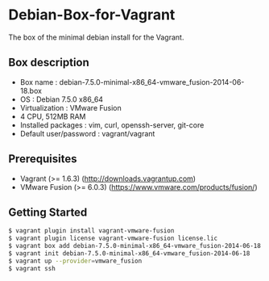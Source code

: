 Debian-Box-for-Vagrant
======================

The box of the minimal debian install for the Vagrant.

## Box description

* Box name : debian-7.5.0-minimal-x86_64-vmware_fusion-2014-06-18.box
* OS : Debian 7.5.0 x86_64
* Virtualization : VMware Fusion
* 4 CPU, 512MB RAM
* Installed packages : vim, curl, openssh-server, git-core
* Default user/password : vagrant/vagrant

## Prerequisites

* Vagrant (>= 1.6.3) (http://downloads.vagrantup.com)
* VMware Fusion (>= 6.0.3) (https://www.vmware.com/products/fusion/)

## Getting Started

```bash
$ vagrant plugin install vagrant-vmware-fusion
$ vagrant plugin license vagrant-vmware-fusion license.lic
$ vagrant box add debian-7.5.0-minimal-x86_64-vmware_fusion-2014-06-18 
$ vagrant init debian-7.5.0-minimal-x86_64-vmware_fusion-2014-06-18
$ vagrant up --provider=vmware_fusion
$ vagrant ssh
```
